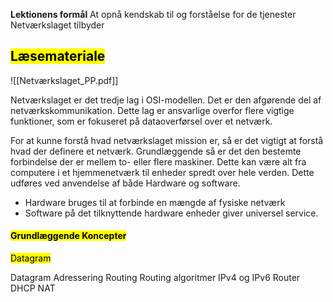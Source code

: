**Lektionens formål**
At opnå kendskab til og forståelse for de tjenester Netværkslaget tilbyder

## <mark class="hltr-orange">Læsemateriale</mark>
![[Netværkslaget_PP.pdf]]

Netværkslaget er det tredje lag i OSI-modellen. Det er den afgørende del af netværkskommunikation. Dette lag er ansvarlige overfor flere vigtige funktioner, som er fokuseret på dataoverførsel over et netværk. 

For at kunne forstå hvad netværkslaget mission er, så er det vigtigt at forstå hvad der definere et netværk. Grundlæggende så er det den bestemte forbindelse der er mellem to- eller flere maskiner. Dette kan være alt fra computere i et hjemmenetværk til enheder spredt over hele verden. 
Dette udføres ved anvendelse af både Hardware og software.
* Hardware bruges til at forbinde en mængde af fysiske netværk
* Software på det tilknyttende hardware enheder giver universel service. 

#### <mark class="hltr-red">Grundlæggende Koncepter</mark>

<mark class="hltr-red">Datagram</mark>





Datagram
Adressering
Routing 
Routing algoritmer
IPv4 og IPv6
Router
DHCP
NAT

